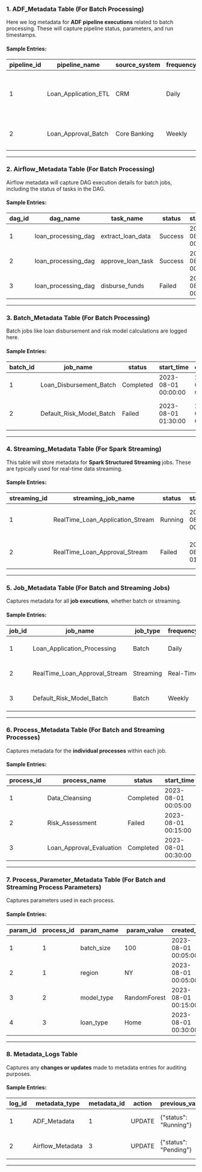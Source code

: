 
### **1. ADF\_Metadata Table (For Batch Processing)**

Here we log metadata for **ADF pipeline executions** related to batch processing. These will capture pipeline status, parameters, and run timestamps.

#### Sample Entries:

| **pipeline\_id** | **pipeline\_name**     | **source\_system** | **frequency** | **start\_time**     | **end\_time**       | **status** | **last\_run\_status** | **parameters**                                           | **created\_at**     | **updated\_at**     |
| ---------------- | ---------------------- | ------------------ | ------------- | ------------------- | ------------------- | ---------- | --------------------- | -------------------------------------------------------- | ------------------- | ------------------- |
| 1                | Loan\_Application\_ETL | CRM                | Daily         | 2023-08-01 00:00:00 | 2023-08-01 00:30:00 | Completed  | Success               | {"start\_date": "2023-08-01", "end\_date": "2023-08-01"} | 2023-08-01 00:00:00 | 2023-08-01 00:30:00 |
| 2                | Loan\_Approval\_Batch  | Core Banking       | Weekly        | 2023-08-01 01:00:00 | 2023-08-01 01:45:00 | Completed  | Success               | {"batch\_size": "500", "process\_type": "Incremental"}   | 2023-08-01 01:00:00 | 2023-08-01 01:45:00 |

---

### **2. Airflow\_Metadata Table (For Batch Processing)**

Airflow metadata will capture DAG execution details for batch jobs, including the status of tasks in the DAG.

#### Sample Entries:

| **dag\_id** | **dag\_name**         | **task\_name**      | **status** | **start\_time**     | **end\_time**       | **execution\_time** | **parameters**                                   | **job\_id** | **created\_at**     | **updated\_at**     |
| ----------- | --------------------- | ------------------- | ---------- | ------------------- | ------------------- | ------------------- | ------------------------------------------------ | ----------- | ------------------- | ------------------- |
| 1           | loan\_processing\_dag | extract\_loan\_data | Success    | 2023-08-01 00:05:00 | 2023-08-01 00:15:00 | 10 minutes          | {"source": "CRM", "date\_range": "2023-08-01"}   | 1           | 2023-08-01 00:05:00 | 2023-08-01 00:15:00 |
| 2           | loan\_processing\_dag | approve\_loan\_task | Success    | 2023-08-01 00:15:00 | 2023-08-01 00:30:00 | 15 minutes          | {"approval\_threshold": "50000", "region": "NY"} | 1           | 2023-08-01 00:15:00 | 2023-08-01 00:30:00 |
| 3           | loan\_processing\_dag | disburse\_funds     | Failed     | 2023-08-01 00:30:00 | 2023-08-01 00:40:00 | 10 minutes          | {"loan\_type": "Home", "amount": "100000"}       | 2           | 2023-08-01 00:30:00 | 2023-08-01 00:40:00 |

---

### **3. Batch\_Metadata Table (For Batch Processing)**

Batch jobs like loan disbursement and risk model calculations are logged here.

#### Sample Entries:

| **batch\_id** | **job\_name**               | **status** | **start\_time**     | **end\_time**       | **execution\_time** | **parameters**                                           | **created\_at**     | **updated\_at**     |
| ------------- | --------------------------- | ---------- | ------------------- | ------------------- | ------------------- | -------------------------------------------------------- | ------------------- | ------------------- |
| 1             | Loan\_Disbursement\_Batch   | Completed  | 2023-08-01 00:00:00 | 2023-08-01 01:00:00 | 1 hour              | {"batch\_size": "100", "region": "NY"}                   | 2023-08-01 00:00:00 | 2023-08-01 01:00:00 |
| 2             | Default\_Risk\_Model\_Batch | Failed     | 2023-08-01 01:30:00 | 2023-08-01 02:15:00 | 45 minutes          | {"model\_type": "RandomForest", "dataset": "loan\_data"} | 2023-08-01 01:30:00 | 2023-08-01 02:15:00 |

---

### **4. Streaming\_Metadata Table (For Spark Streaming)**

This table will store metadata for **Spark Structured Streaming** jobs. These are typically used for real-time data streaming.

#### Sample Entries:

| **streaming\_id** | **streaming\_job\_name**            | **status** | **start\_time**     | **end\_time**       | **duration** | **parameters**                                                                                            | **created\_at**     | **updated\_at**     |
| ----------------- | ----------------------------------- | ---------- | ------------------- | ------------------- | ------------ | --------------------------------------------------------------------------------------------------------- | ------------------- | ------------------- |
| 1                 | RealTime\_Loan\_Application\_Stream | Running    | 2023-08-01 00:00:00 | NULL                | Ongoing      | {"source": "Kafka", "topic": "loan\_applications", "checkpoint\_location": "/mnt/checkpoints/loan\_app"}  | 2023-08-01 00:00:00 | NULL                |
| 2                 | RealTime\_Loan\_Approval\_Stream    | Failed     | 2023-08-01 01:00:00 | 2023-08-01 01:15:00 | 15 minutes   | {"source": "Kafka", "topic": "loan\_approvals", "checkpoint\_location": "/mnt/checkpoints/loan\_approve"} | 2023-08-01 01:00:00 | 2023-08-01 01:15:00 |

---

### **5. Job\_Metadata Table (For Batch and Streaming Jobs)**

Captures metadata for all **job executions**, whether batch or streaming.

#### Sample Entries:

| **job\_id** | **job\_name**                    | **job\_type** | **frequency** | **status** | **start\_time**     | **end\_time**       | **created\_at**     | **updated\_at**     |
| ----------- | -------------------------------- | ------------- | ------------- | ---------- | ------------------- | ------------------- | ------------------- | ------------------- |
| 1           | Loan\_Application\_Processing    | Batch         | Daily         | Completed  | 2023-08-01 00:00:00 | 2023-08-01 01:00:00 | 2023-08-01 00:00:00 | 2023-08-01 01:00:00 |
| 2           | RealTime\_Loan\_Approval\_Stream | Streaming     | Real-Time     | Running    | 2023-08-01 00:00:00 | NULL                | 2023-08-01 00:00:00 | NULL                |
| 3           | Default\_Risk\_Model\_Batch      | Batch         | Weekly        | Failed     | 2023-08-01 01:30:00 | 2023-08-01 02:15:00 | 2023-08-01 01:30:00 | 2023-08-01 02:15:00 |

---

### **6. Process\_Metadata Table (For Batch and Streaming Processes)**

Captures metadata for the **individual processes** within each job.

#### Sample Entries:

| **process\_id** | **process\_name** | **status** | **start\_time**     | **end\_time**       | **execution\_time** | **job\_id** | **created\_at**     | **updated\_at**     |
| --------------- | ----------------- | ---------- | ------------------- | ------------------- | ------------------- | ----------- | ------------------- | ------------------- |
| 1               | Data\_Cleansing   | Completed  | 2023-08-01 00:05:00 | 2023-08-01 00:15:00 | 10 minutes          | 1           | 2023-08-01 00:05:00 | 2023-08-01 00:15:00 |
| 2               | Risk\_Assessment  | Failed     | 2023-08-01 00:15:00    | 2023-08-01 00:30:00    | 15 minutes         | 1         | 2023-08-01 00:15:00   | 2023-08-01 00:30:00   |
| 3               | Loan\_Approval\_Evaluation    | Completed  | 2023-08-01 00:30:00    | 2023-08-01 00:45:00    | 15 minutes         | 1         | 2023-08-01 00:30:00   | 2023-08-01 00:45:00   |

---

### **7. Process\_Parameter\_Metadata Table (For Batch and Streaming Process Parameters)**

Captures parameters used in each process.

#### Sample Entries:

| **param\_id** | **process\_id** | **param\_name** | **param\_value** | **created\_at**     | **updated\_at**     |
| ------------- | --------------- | --------------- | ---------------- | ------------------- | ------------------- |
| 1             | 1               | batch\_size     | 100              | 2023-08-01 00:05:00 | 2023-08-01 00:15:00 |
| 2             | 1               | region          | NY               | 2023-08-01 00:05:00 | 2023-08-01 00:15:00 |
| 3             | 2               | model\_type     | RandomForest     | 2023-08-01 00:15:00 | 2023-08-01 00:30:00 |
| 4             | 3               | loan\_type      | Home             | 2023-08-01 00:30:00 | 2023-08-01 00:45:00 |

---

### **8. Metadata\_Logs Table**

Captures any **changes or updates** made to metadata entries for auditing purposes.

#### Sample Entries:

| **log\_id** | **metadata\_type** | **metadata\_id** | **action** | **previous\_value**   | **new\_value**          | **updated\_by** | **updated\_at**     |
| ----------- | ------------------ | ---------------- | ---------- | --------------------- | ----------------------- | --------------- | ------------------- |
| 1           | ADF\_Metadata      | 1                | UPDATE     | {"status": "Running"} | {"status": "Completed"} | admin           | 2023-08-01 01:00:00 |
| 2           | Airflow\_Metadata  | 3                | UPDATE     | {"status": "Pending"} | {"status": "Failed"}    | user2           | 2023-08-01 00:40:00 |

---

